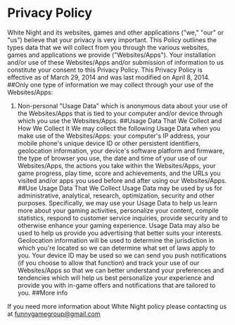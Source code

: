 # Privacy Policy
White Night and its websites, games and other applications ("we," "our" or "us") believe that your privacy is very important. This Policy outlines the types data that we will collect from you through the various websites, games and applications we provide ("Websites/Apps"). Your installation and/or use of these Websites/Apps and/or submission of information to us constitute your consent to this Privacy Policy. This Privacy Policy is effective as of March 29, 2014 and was last modified on April 8, 2014.
##Only one type of information we may collect through your use of the Websites/Apps:
1.  Non-personal "Usage Data" which is anonymous data about your use of the Websites/Apps that is tied to your computer and/or device through which you use the Websites/Apps.
##Usage Data That We Collect and How We Collect It
We may collect the following Usage Data when you make use of the Websites/Apps: your computer's IP address, your mobile phone's unique device ID or other persistent identifiers, geolocation information, your device's software platform and firmware, the type of browser you use, the date and time of your use of our Websites/Apps, the actions you take within the Websites/Apps, your game progress, play time, score and achievements, and the URLs you visited and/or apps you used before and after using our Websites/Apps.
##Use Usage Data That We Collect
Usage Data may be used by us for administrative, analytical, research, optimization, security and other purposes. Specifically, we may use your Usage Data to help us learn more about your gaming activities, personalize your content, compile statistics, respond to customer service inquiries, provide security and to otherwise enhance your gaming experience. Usage Data may also be used to help us provide you advertising that better suits your interests. Geolocation information will be used to determine the jurisdiction in which you're located so we can determine what set of laws apply to you. Your device ID may be used so we can send you push notifications (if you choose to allow that function) and track your use of our Websites/Apps so that we can better understand your preferences and tendencies which will help us best personalize your experience and provide you with in-game offers and notifications that are tailored to you.
##More info

If you need more information about White Night policy please contacting us at funnygamegroup@gmail.com
